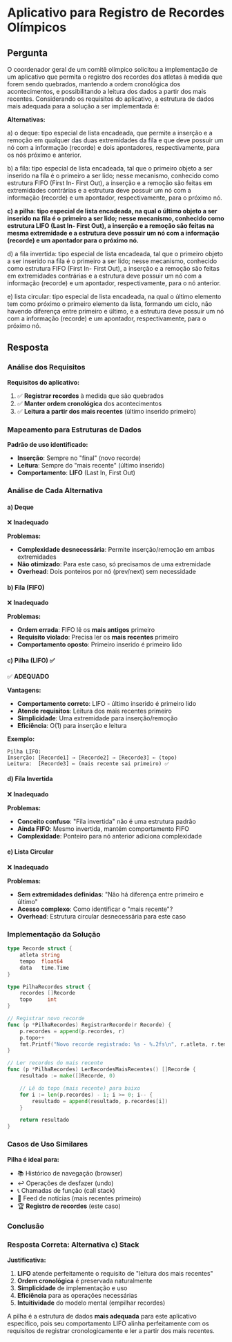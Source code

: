 # Aplicativo para Registro de Recordes Olímpicos

## Pergunta

O coordenador geral de um comitê olímpico solicitou a implementação de um aplicativo que permita o registro dos recordes dos atletas à medida que forem sendo quebrados, mantendo a ordem cronológica dos acontecimentos, e possibilitando a leitura dos dados a partir dos mais recentes. Considerando os requisitos do aplicativo, a estrutura de dados mais adequada para a solução a ser implementada é:

**Alternativas:**

a) o deque: tipo especial de lista encadeada, que permite a inserção e a remoção em qualquer das duas extremidades da fila e que deve possuir um nó com a informação (recorde) e dois apontadores, respectivamente, para os nós próximo e anterior.

b) a fila: tipo especial de lista encadeada, tal que o primeiro objeto a ser inserido na fila é o primeiro a ser lido; nesse mecanismo, conhecido como estrutura FIFO (First In- First Out), a inserção e a remoção são feitas em extremidades contrárias e a estrutura deve possuir um nó com a informação (recorde) e um apontador, respectivamente, para o próximo nó.

**c) a pilha: tipo especial de lista encadeada, na qual o último objeto a ser inserido na fila é o primeiro a ser lido; nesse mecanismo, conhecido como estrutura LIFO (Last In- First Out), a inserção e a remoção são feitas na mesma extremidade e a estrutura deve possuir um nó com a informação (recorde) e um apontador para o próximo nó.**

d) a fila invertida: tipo especial de lista encadeada, tal que o primeiro objeto a ser inserido na fila é o primeiro a ser lido; nesse mecanismo, conhecido como estrutura FIFO (First In- First Out), a inserção e a remoção são feitas em extremidades contrárias e a estrutura deve possuir um nó com a informação (recorde) e um apontador, respectivamente, para o nó anterior.

e) lista circular: tipo especial de lista encadeada, na qual o último elemento tem como próximo o primeiro elemento da lista, formando um ciclo, não havendo diferença entre primeiro e último, e a estrutura deve possuir um nó com a informação (recorde) e um apontador, respectivamente, para o próximo nó.

## Resposta

### Análise dos Requisitos

**Requisitos do aplicativo:**

1. ✅ **Registrar recordes** à medida que são quebrados
2. ✅ **Manter ordem cronológica** dos acontecimentos
3. ✅ **Leitura a partir dos mais recentes** (último inserido primeiro)

### Mapeamento para Estruturas de Dados

**Padrão de uso identificado:**

- **Inserção**: Sempre no "final" (novo recorde)
- **Leitura**: Sempre do "mais recente" (último inserido)
- **Comportamento**: **LIFO** (Last In, First Out)

### Análise de Cada Alternativa

#### a) Deque

❌ **Inadequado**

**Problemas:**

- **Complexidade desnecessária**: Permite inserção/remoção em ambas extremidades
- **Não otimizado**: Para este caso, só precisamos de uma extremidade
- **Overhead**: Dois ponteiros por nó (prev/next) sem necessidade

#### b) Fila (FIFO)

❌ **Inadequado**

**Problemas:**

- **Ordem errada**: FIFO lê os **mais antigos** primeiro
- **Requisito violado**: Precisa ler os **mais recentes** primeiro
- **Comportamento oposto**: Primeiro inserido é primeiro lido

#### c) Pilha (LIFO) ✅

✅ **ADEQUADO**

**Vantagens:**

- **Comportamento correto**: LIFO - último inserido é primeiro lido
- **Atende requisitos**: Leitura dos mais recentes primeiro
- **Simplicidade**: Uma extremidade para inserção/remoção
- **Eficiência**: O(1) para inserção e leitura

**Exemplo:**

```
Pilha LIFO:
Inserção: [Recorde1] → [Recorde2] → [Recorde3] ← (topo)
Leitura:  [Recorde3] ← (mais recente sai primeiro) ✅
```

#### d) Fila Invertida

❌ **Inadequado**

**Problemas:**

- **Conceito confuso**: "Fila invertida" não é uma estrutura padrão
- **Ainda FIFO**: Mesmo invertida, mantém comportamento FIFO
- **Complexidade**: Ponteiro para nó anterior adiciona complexidade

#### e) Lista Circular

❌ **Inadequado**

**Problemas:**

- **Sem extremidades definidas**: "Não há diferença entre primeiro e último"
- **Acesso complexo**: Como identificar o "mais recente"?
- **Overhead**: Estrutura circular desnecessária para este caso

### Implementação da Solução

```go
type Recorde struct {
    atleta string
    tempo  float64
    data   time.Time
}

type PilhaRecordes struct {
    recordes []Recorde
    topo     int
}

// Registrar novo recorde
func (p *PilhaRecordes) RegistrarRecorde(r Recorde) {
    p.recordes = append(p.recordes, r)
    p.topo++
    fmt.Printf("Novo recorde registrado: %s - %.2fs\n", r.atleta, r.tempo)
}

// Ler recordes do mais recente
func (p *PilhaRecordes) LerRecordesMaisRecentes() []Recorde {
    resultado := make([]Recorde, 0)

    // Lê do topo (mais recente) para baixo
    for i := len(p.recordes) - 1; i >= 0; i-- {
        resultado = append(resultado, p.recordes[i])
    }

    return resultado
}
```

### Casos de Uso Similares

**Pilha é ideal para:**

- 📚 Histórico de navegação (browser)
- ↩️ Operações de desfazer (undo)
- 📞 Chamadas de função (call stack)
- 📰 Feed de notícias (mais recentes primeiro)
- 🏆 **Registro de recordes** (este caso)

### Conclusão

### Resposta Correta: Alternativa c) Stack

**Justificativa:**

1. **LIFO** atende perfeitamente o requisito de "leitura dos mais recentes"
2. **Ordem cronológica** é preservada naturalmente
3. **Simplicidade** de implementação e uso
4. **Eficiência** para as operações necessárias
5. **Intuitividade** do modelo mental (empilhar recordes)

A pilha é a estrutura de dados **mais adequada** para este aplicativo específico, pois seu comportamento LIFO alinha perfeitamente com os requisitos de registrar cronologicamente e ler a partir dos mais recentes.
